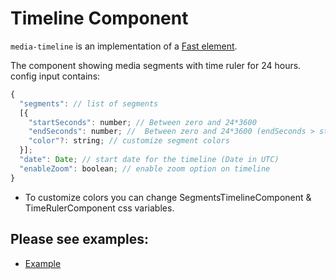 # Timeline Component

`media-timeline` is an implementation of a [Fast element](https://www.fast.design/).

The component showing media segments with time ruler for 24 hours.
config input contains:

```javascript
{
  "segments": // list of segments
  [{
    "startSeconds": number; // Between zero and 24*3600
    "endSeconds": number; //  Between zero and 24*3600 (endSeconds > startSeconds)
    "color"?: string; // customize segment colors
  }];
  "date": Date; // start date for the timeline (Date in UTC)
  "enableZoom": boolean; // enable zoom option on timeline
}
```

-   To customize colors you can change SegmentsTimelineComponent & TimeRulerComponent css variables.

## Please see examples:

-   [Example](./examples/example.html)
